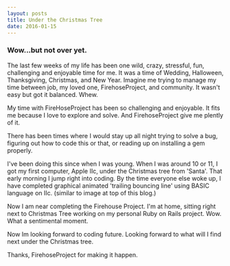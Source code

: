 ```yaml
---
layout: posts
title: Under the Christmas Tree
date: 2016-01-15
---
```

### Wow...but not over yet.



The last few weeks of my life has been one wild, crazy, stressful, fun, challenging and enjoyable time for me. It was a time of Wedding, Halloween, Thanksgiving, Christmas, and New Year. Imagine me trying to manage my time between job, my loved one, FirehoseProject, and community. It wasn't easy but got it balanced. Whew.

My time with FireHoseProject has been so challenging and enjoyable. It fits me because I love to explore and solve. And FirehoseProject give me plently of it.

There has been times where I would stay up all night trying to solve a bug, figuring out how to code this or that, or reading up on installing a gem properly.

I've been doing this since when I was young. When I was around 10 or 11, I got my first computer, Apple IIc, under the Christmas tree from 'Santa'. That early morning I jump right into coding. By the time everyone else woke up, I have completed graphical animated 'trailing bouncing line' using BASIC language on IIc. (similar to image at top of this blog.)

Now I am near completing the Firehouse Project. I'm at home, sitting right next to Christmas Tree working on my personal Ruby on Rails project. Wow. What a sentimental moment.

Now Im looking forward to coding future. Looking forward to what will I find next under the Christmas tree.

Thanks, FirehoseProject for making it happen.
